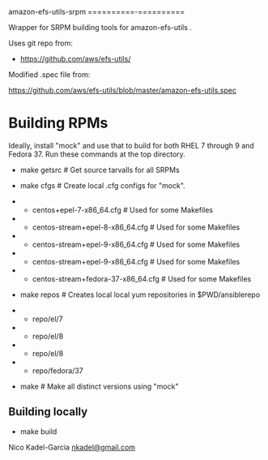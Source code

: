 amazon-efs-utils-srpm
==========-==========

Wrapper for SRPM building tools for amazon-efs-utils .

Uses git repo from:

* https://github.com/aws/efs-utils/

Modified .spec file from:

https://github.com/aws/efs-utils/blob/master/amazon-efs-utils.spec

Building RPMs
=============

Ideally, install "mock" and use that to build for both RHEL 7 through
9 and Fedora 37. Run these commands at the top directory.

* make getsrc # Get source tarvalls for all SRPMs

* make cfgs # Create local .cfg configs for "mock".
* * centos+epel-7-x86_64.cfg # Used for some Makefiles
* * centos-stream+epel-8-x86_64.cfg # Used for some Makefiles
* * centos-stream+epel-9-x86_64.cfg # Used for some Makefiles
* * centos-stream+epel-9-x86_64.cfg # Used for some Makefiles
* * centos-stream+fedora-37-x86_64.cfg # Used for some Makefiles

* make repos # Creates local local yum repositories in $PWD/ansiblerepo
* * repo/el/7
* * repo/el/8
* * repo/el/8
* * repo/fedora/37

* make # Make all distinct versions using "mock"

Building locally
----------------

* make build

Nico Kadel-Garcia <nkadel@gmail.com>
